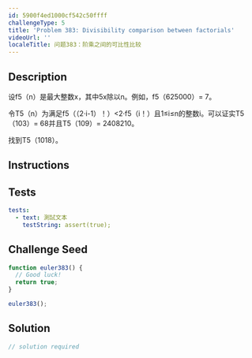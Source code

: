 ```yaml
---
id: 5900f4ed1000cf542c50ffff
challengeType: 5
title: 'Problem 383: Divisibility comparison between factorials'
videoUrl: ''
localeTitle: 问题383：阶乘之间的可比性比较
---
```


## Description
<section id="description">设f5（n）是最大整数x，其中5x除以n。例如，f5（625000）= 7。 <p>令T5（n）为满足f5（（2·i-1）！）&lt;2·f5（i！）且1≤i≤n的整数i。可以证实T5（103）= 68并且T5（109）= 2408210。 </p><p>找到T5（1018）。 </p></section>

## Instructions
<section id="instructions">
</section>

## Tests
<section id='tests'>

```yml
tests:
  - text: 測試文本
    testString: assert(true);

```

</section>

## Challenge Seed
<section id='challengeSeed'>

<div id='js-seed'>

```js
function euler383() {
  // Good luck!
  return true;
}

euler383();

```

</div>



</section>

## Solution
<section id='solution'>

```js
// solution required
```
</section>

